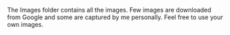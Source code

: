 The Images folder contains all the images. Few images are downloaded from Google and 
some are captured by me personally. Feel free to use your own images.
